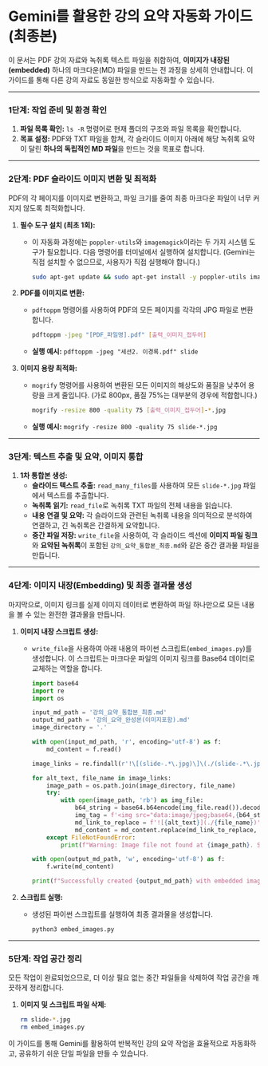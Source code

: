 # Gemini를 활용한 강의 요약 자동화 가이드 (최종본)

이 문서는 PDF 강의 자료와 녹취록 텍스트 파일을 취합하여, **이미지가 내장된(embedded)** 하나의 마크다운(MD) 파일을 만드는 전 과정을 상세히 안내합니다. 이 가이드를 통해 다른 강의 자료도 동일한 방식으로 자동화할 수 있습니다.

---

### 1단계: 작업 준비 및 환경 확인

1.  **파일 목록 확인:** `ls -R` 명령어로 현재 폴더의 구조와 파일 목록을 확인합니다.
2.  **목표 설정:** PDF와 TXT 파일을 합쳐, 각 슬라이드 이미지 아래에 해당 녹취록 요약이 달린 **하나의 독립적인 MD 파일**을 만드는 것을 목표로 합니다.

---

### 2단계: PDF 슬라이드 이미지 변환 및 최적화

PDF의 각 페이지를 이미지로 변환하고, 파일 크기를 줄여 최종 마크다운 파일이 너무 커지지 않도록 최적화합니다.

1.  **필수 도구 설치 (최초 1회):**
    *   이 자동화 과정에는 `poppler-utils`와 `imagemagick`이라는 두 가지 시스템 도구가 필요합니다. 다음 명령어를 터미널에서 실행하여 설치합니다. (Gemini는 직접 설치할 수 없으므로, 사용자가 직접 실행해야 합니다.)
        ```bash
        sudo apt-get update && sudo apt-get install -y poppler-utils imagemagick
        ```

2.  **PDF를 이미지로 변환:**
    *   `pdftoppm` 명령어를 사용하여 PDF의 모든 페이지를 각각의 JPG 파일로 변환합니다.
        ```bash
        pdftoppm -jpeg "[PDF_파일명].pdf" [출력_이미지_접두어]
        ```
    *   **실행 예시:** `pdftoppm -jpeg "세션2. 이경록.pdf" slide`

3.  **이미지 용량 최적화:**
    *   `mogrify` 명령어를 사용하여 변환된 모든 이미지의 해상도와 품질을 낮추어 용량을 크게 줄입니다. (가로 800px, 품질 75%는 대부분의 경우에 적합합니다.)
        ```bash
        mogrify -resize 800 -quality 75 [출력_이미지_접두어]-*.jpg
        ```
    *   **실행 예시:** `mogrify -resize 800 -quality 75 slide-*.jpg`

---

### 3단계: 텍스트 추출 및 요약, 이미지 통합

1.  **1차 통합본 생성:**
    *   **슬라이드 텍스트 추출:** `read_many_files`를 사용하여 모든 `slide-*.jpg` 파일에서 텍스트를 추출합니다.
    *   **녹취록 읽기:** `read_file`로 녹취록 TXT 파일의 전체 내용을 읽습니다.
    *   **내용 연결 및 요약:** 각 슬라이드와 관련된 녹취록 내용을 의미적으로 분석하여 연결하고, 긴 녹취록은 간결하게 요약합니다.
    *   **중간 파일 저장:** `write_file`을 사용하여, 각 슬라이드 섹션에 **이미지 파일 링크**와 **요약된 녹취록**이 포함된 `강의_요약_통합본_최종.md`와 같은 중간 결과물 파일을 만듭니다.

---

### 4단계: 이미지 내장(Embedding) 및 최종 결과물 생성

마지막으로, 이미지 링크를 실제 이미지 데이터로 변환하여 파일 하나만으로 모든 내용을 볼 수 있는 완전한 결과물을 만듭니다.

1.  **이미지 내장 스크립트 생성:**
    *   `write_file`을 사용하여 아래 내용의 파이썬 스크립트(`embed_images.py`)를 생성합니다. 이 스크립트는 마크다운 파일의 이미지 링크를 Base64 데이터로 교체하는 역할을 합니다.
        ```python
        import base64
        import re
        import os

        input_md_path = '강의_요약_통합본_최종.md'
        output_md_path = '강의_요약_완성본(이미지포함).md'
        image_directory = '.'

        with open(input_md_path, 'r', encoding='utf-8') as f:
            md_content = f.read()

        image_links = re.findall(r'!\[(slide-.*\.jpg)\]\(./(slide-.*\.jpg)\)', md_content)

        for alt_text, file_name in image_links:
            image_path = os.path.join(image_directory, file_name)
            try:
                with open(image_path, 'rb') as img_file:
                    b64_string = base64.b64encode(img_file.read()).decode('utf-8')
                    img_tag = f'<img src="data:image/jpeg;base64,{b64_string}" alt="{alt_text}">'
                    md_link_to_replace = f'![{alt_text}](./{file_name})'
                    md_content = md_content.replace(md_link_to_replace, img_tag)
            except FileNotFoundError:
                print(f"Warning: Image file not found at {image_path}. Skipping.")

        with open(output_md_path, 'w', encoding='utf-8') as f:
            f.write(md_content)

        print(f"Successfully created {output_md_path} with embedded images.")
        ```

2.  **스크립트 실행:**
    *   생성된 파이썬 스크립트를 실행하여 최종 결과물을 생성합니다.
        ```bash
        python3 embed_images.py
        ```

---

### 5단계: 작업 공간 정리

모든 작업이 완료되었으므로, 더 이상 필요 없는 중간 파일들을 삭제하여 작업 공간을 깨끗하게 정리합니다.

1.  **이미지 및 스크립트 파일 삭제:**
    ```bash
    rm slide-*.jpg
    rm embed_images.py
    ```

이 가이드를 통해 Gemini를 활용하여 반복적인 강의 요약 작업을 효율적으로 자동화하고, 공유하기 쉬운 단일 파일을 만들 수 있습니다.